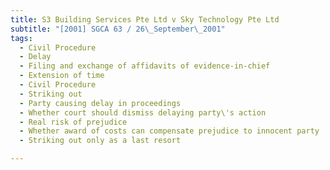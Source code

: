 ```yaml
---
title: S3 Building Services Pte Ltd v Sky Technology Pte Ltd 
subtitle: "[2001] SGCA 63 / 26\_September\_2001"
tags:
  - Civil Procedure
  - Delay
  - Filing and exchange of affidavits of evidence-in-chief
  - Extension of time
  - Civil Procedure
  - Striking out
  - Party causing delay in proceedings
  - Whether court should dismiss delaying party\'s action
  - Real risk of prejudice
  - Whether award of costs can compensate prejudice to innocent party
  - Striking out only as a last resort

---
```


